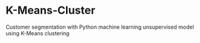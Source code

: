 # K-Means-Cluster
Customer segmentation with Python machine learning unsupervised model using K-Means clustering 
